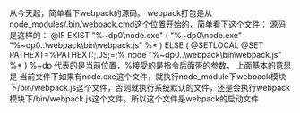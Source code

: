 从今天起，简单看下webpack的源码。
webpack打包是从node_modules/.bin/webpack.cmd这个位置开始的，简单看下这个文件：
源码是这样的：
@IF EXIST "%~dp0\node.exe" (
  "%~dp0\node.exe"  "%~dp0\..\webpack\bin\webpack.js" %*
) ELSE (
  @SETLOCAL
  @SET PATHEXT=%PATHEXT:;.JS;=;%
  node  "%~dp0\..\webpack\bin\webpack.js" %*
)
%~dp 代表的是当前位置，%接受的是指令后面带的参数，
上面基本的意思是 当前文件下如果有node.exe这个文件，就执行node_module下webpack模块下/bin/webpack.js这个文件，否则就执行系统默认的文件，还是会执行webpack模块下/bin/webpack.js这个文件。所以这个文件是webpack的启动文件
